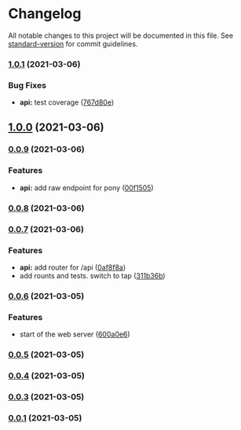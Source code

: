 # Changelog

All notable changes to this project will be documented in this file. See [standard-version](https://github.com/conventional-changelog/standard-version) for commit guidelines.

### [1.0.1](https://github.com/drazisil/ponygen/compare/v1.0.0...v1.0.1) (2021-03-06)


### Bug Fixes

* **api:** test coverage ([767d80e](https://github.com/drazisil/ponygen/commit/767d80e7aab043d5b211f9407e4e876dffdab7c9))

## [1.0.0](https://github.com/drazisil/ponygen/compare/v0.0.9...v1.0.0) (2021-03-06)

### [0.0.9](https://github.com/drazisil/ponygen/compare/v0.0.8...v0.0.9) (2021-03-06)


### Features

* **api:** add raw endpoint for pony ([00f1505](https://github.com/drazisil/ponygen/commit/00f1505346f5fba5c3225c7d353f7f46f774a715))

### [0.0.8](https://github.com/drazisil/ponygen/compare/v0.0.7...v0.0.8) (2021-03-06)

### [0.0.7](https://github.com/drazisil/ponygen/compare/v0.0.6...v0.0.7) (2021-03-06)


### Features

* **api:** add router for /api ([0af8f8a](https://github.com/drazisil/ponygen/commit/0af8f8a7825feaf1cec4ae5d0e68e88bf1ce18b4))
* add rounts and tests. switch to tap ([311b36b](https://github.com/drazisil/ponygen/commit/311b36b6d19c3b2534a2c3ebc7485b759c044849))

### [0.0.6](https://github.com/drazisil/ponygen/compare/v0.0.5...v0.0.6) (2021-03-05)


### Features

* start of the web server ([600a0e6](https://github.com/drazisil/ponygen/commit/600a0e6ab2f88a4fe07312610019e5f6e0d222d9))

### [0.0.5](https://github.com/drazisil/ponygen/compare/v0.0.4...v0.0.5) (2021-03-05)

### [0.0.4](https://github.com/drazisil/ponygen/compare/v0.0.3...v0.0.4) (2021-03-05)

### [0.0.3](https://github.com/drazisil/ponygen/compare/v0.0.1...v0.0.3) (2021-03-05)

### [0.0.1](https://github.com/drazisil/ponygen/compare/v0.0.2...v0.0.1) (2021-03-05)
